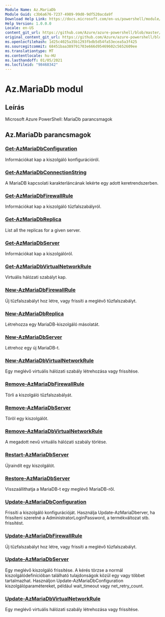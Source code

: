 ```yaml
---
Module Name: Az.MariaDb
Module Guid: c3b6a676-7237-4989-99d0-9df520acda9f
Download Help Link: https://docs.microsoft.com/en-us/powershell/module/az.mariadb
Help Version: 1.0.0.0
Locale: en-US
content_git_url: https://github.com/Azure/azure-powershell/blob/master/src/MariaDb/help/Az.MariaDb.md
original_content_git_url: https://github.com/Azure/azure-powershell/blob/master/src/MariaDb/help/Az.MariaDb.md
ms.openlocfilehash: 1d25c4025a35b1293fbdb5d54fa53ecea5a3f425
ms.sourcegitcommit: 68451baa389791703e666d95469602c5652609ee
ms.translationtype: MT
ms.contentlocale: hu-HU
ms.lasthandoff: 01/05/2021
ms.locfileid: "98468342"
---
```

# Az.MariaDb modul
## Leírás
Microsoft Azure PowerShell: MariaDb parancsmagok

## Az.MariaDb parancsmagok
### [Get-AzMariaDbConfiguration](Get-AzMariaDbConfiguration.md)
Információkat kap a kiszolgáló konfigurációról.

### [Get-AzMariaDbConnectionString](Get-AzMariaDbConnectionString.md)
A MariaDB kapcsolati karakterláncának lekérte egy adott keretrendszerben.

### [Get-AzMariaDbFirewallRule](Get-AzMariaDbFirewallRule.md)
Információkat kap a kiszolgáló tűzfalszabályról.

### [Get-AzMariaDbReplica](Get-AzMariaDbReplica.md)
List all the replicas for a given server.

### [Get-AzMariaDbServer](Get-AzMariaDbServer.md)
Információkat kap a kiszolgálóról.

### [Get-AzMariaDbVirtualNetworkRule](Get-AzMariaDbVirtualNetworkRule.md)
Virtuális hálózati szabályt kap.

### [New-AzMariaDbFirewallRule](New-AzMariaDbFirewallRule.md)
Új tűzfalszabályt hoz létre, vagy frissíti a meglévő tűzfalszabályt.

### [New-AzMariaDbReplica](New-AzMariaDbReplica.md)
Létrehozza egy MariaDB-kiszolgáló másolatát.

### [New-AzMariaDbServer](New-AzMariaDbServer.md)
Létrehoz egy új MariaDB-t.

### [New-AzMariaDbVirtualNetworkRule](New-AzMariaDbVirtualNetworkRule.md)
Egy meglévő virtuális hálózati szabály létrehozása vagy frissítése.

### [Remove-AzMariaDbFirewallRule](Remove-AzMariaDbFirewallRule.md)
Törli a kiszolgáló tűzfalszabályát.

### [Remove-AzMariaDbServer](Remove-AzMariaDbServer.md)
Töröl egy kiszolgálót.

### [Remove-AzMariaDbVirtualNetworkRule](Remove-AzMariaDbVirtualNetworkRule.md)
A megadott nevű virtuális hálózati szabály törlése.

### [Restart-AzMariaDbServer](Restart-AzMariaDbServer.md)
Újraindít egy kiszolgálót.

### [Restore-AzMariaDbServer](Restore-AzMariaDbServer.md)
Visszaállíthatja a MariaDB-t egy meglévő MariaDB-ről.

### [Update-AzMariaDbConfiguration](Update-AzMariaDbConfiguration.md)
Frissíti a kiszolgáló konfigurációját.
Használja Update-AzMariaDberver, ha frissíteni szeretné a AdministratorLoginPassword, a termékváltozat stb. frissítést.

### [Update-AzMariaDbFirewallRule](Update-AzMariaDbFirewallRule.md)
Új tűzfalszabályt hoz létre, vagy frissíti a meglévő tűzfalszabályt.

### [Update-AzMariaDbServer](Update-AzMariaDbServer.md)
Egy meglévő kiszolgáló frissítése.
A kérés törzse a normál kiszolgálódefinícióban található tulajdonságok közül egy vagy többet tartalmazhat.
Használjon Update-AzMariaDbConfiguration kiszolgálóparamétereket, például wait_timeout vagy net_retry_count.

### [Update-AzMariaDbVirtualNetworkRule](Update-AzMariaDbVirtualNetworkRule.md)
Egy meglévő virtuális hálózati szabály létrehozása vagy frissítése.

